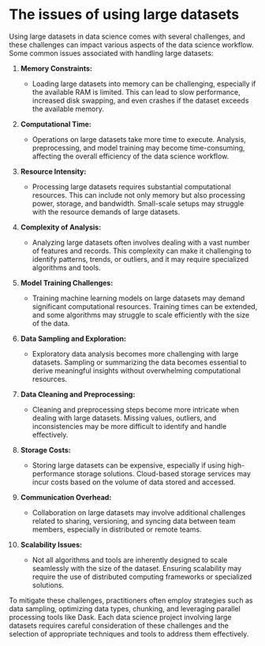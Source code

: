 # The issues of using large datasets

Using large datasets in data science comes with several challenges, and these challenges can impact various aspects of the data science workflow. Some common issues associated with handling large datasets:

1. **Memory Constraints:**
   - Loading large datasets into memory can be challenging, especially if the available RAM is limited. This can lead to slow performance, increased disk swapping, and even crashes if the dataset exceeds the available memory.

2. **Computational Time:**
   - Operations on large datasets take more time to execute. Analysis, preprocessing, and model training may become time-consuming, affecting the overall efficiency of the data science workflow.

3. **Resource Intensity:**
   - Processing large datasets requires substantial computational resources. This can include not only memory but also processing power, storage, and bandwidth. Small-scale setups may struggle with the resource demands of large datasets.

4. **Complexity of Analysis:**
   - Analyzing large datasets often involves dealing with a vast number of features and records. This complexity can make it challenging to identify patterns, trends, or outliers, and it may require specialized algorithms and tools.

5. **Model Training Challenges:**
   - Training machine learning models on large datasets may demand significant computational resources. Training times can be extended, and some algorithms may struggle to scale efficiently with the size of the data.

6. **Data Sampling and Exploration:**
   - Exploratory data analysis becomes more challenging with large datasets. Sampling or summarizing the data becomes essential to derive meaningful insights without overwhelming computational resources.

7. **Data Cleaning and Preprocessing:**
   - Cleaning and preprocessing steps become more intricate when dealing with large datasets. Missing values, outliers, and inconsistencies may be more difficult to identify and handle effectively.

8. **Storage Costs:**
   - Storing large datasets can be expensive, especially if using high-performance storage solutions. Cloud-based storage services may incur costs based on the volume of data stored and accessed.

9. **Communication Overhead:**
   - Collaboration on large datasets may involve additional challenges related to sharing, versioning, and syncing data between team members, especially in distributed or remote teams.

10. **Scalability Issues:**
    - Not all algorithms and tools are inherently designed to scale seamlessly with the size of the dataset. Ensuring scalability may require the use of distributed computing frameworks or specialized solutions.

To mitigate these challenges, practitioners often employ strategies such as data sampling, optimizing data types, chunking, and leveraging parallel processing tools like Dask. Each data science project involving large datasets requires careful consideration of these challenges and the selection of appropriate techniques and tools to address them effectively.
